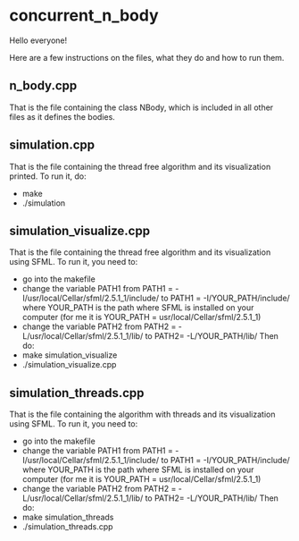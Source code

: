 # concurrent_n_body

Hello everyone!

Here are a few instructions on the files, what they do and how to run them.



## n_body.cpp
  
  That is the file containing the class NBody, which is included in all other files as it defines the bodies. 
  
  
 
## simulation.cpp

  That is the file containing the thread free algorithm and its visualization printed.
  To run it, do: 
  - make
  - ./simulation 
  
 
 
## simulation_visualize.cpp
  
  That is the file containing the thread free algorithm and its visualization using SFML.
  To run it, you need to: 
  - go into the makefile
  - change the variable PATH1 from PATH1 = -I/usr/local/Cellar/sfml/2.5.1_1/include/ to PATH1 = -I/YOUR_PATH/include/
    where YOUR_PATH is the path where SFML is installed on your computer (for me it is YOUR_PATH = usr/local/Cellar/sfml/2.5.1_1)
  - change the variable PATH2 from PATH2 = -L/usr/local/Cellar/sfml/2.5.1_1/lib/ to PATH2= -L/YOUR_PATH/lib/
  Then do:
  - make simulation_visualize
  - ./simulation_visualize.cpp



## simulation_threads.cpp
  That is the file containing the algorithm with threads and its visualization using SFML.
  To run it, you need to: 
  - go into the makefile
  - change the variable PATH1 from PATH1 = -I/usr/local/Cellar/sfml/2.5.1_1/include/ to PATH1 = -I/YOUR_PATH/include/
    where YOUR_PATH is the path where SFML is installed on your computer (for me it is YOUR_PATH = usr/local/Cellar/sfml/2.5.1_1)
  - change the variable PATH2 from PATH2 = -L/usr/local/Cellar/sfml/2.5.1_1/lib/ to PATH2= -L/YOUR_PATH/lib/
  Then do:
  - make simulation_threads
  - ./simulation_threads.cpp
  



  
  
